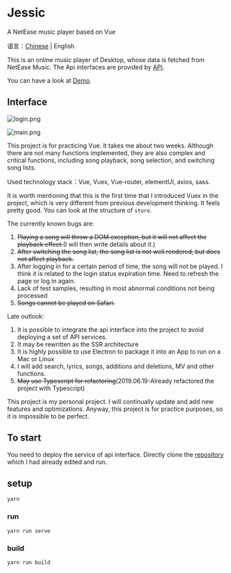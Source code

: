 # Jessic

A NetEase music player based on Vue

语言：[Chinese](README.md) | English

This is an online music player of Desktop, whose data is fetched from NetEase Music. The Api interfaces are provided by [API](https://github.com/Binaryify/NeteaseCloudMusicApi).

You can have a look at [Demo](http://music.jessic.xyz).

## Interface

![login.png](https://raw.githubusercontent.com/danielhuoo/Jessic/master/login.png)

![main.png](https://raw.githubusercontent.com/danielhuoo/Jessic/master/main.png)

This project is for practicing Vue. It takes me about two weeks. Although there are not many functions implemented, they are also complex and critical functions, including song playback, song selection, and switching song lists.

Used technology stack：Vue, Vuex, Vue-router, elementUI, axios, sass.

It is worth mentioning that this is the first time that I introduced Vuex in the project, which is very different from previous development thinking. It feels pretty good. You can look at the structure of `store`.

The currently known bugs are:

1. ~~Playing a song will throw a DOM exception, but it will not affect the playback effect.~~(I will then write details about it.)
2. ~~After switching the song list, the song list is not well rendered, but does not affect playback.~~
3. After logging in for a certain period of time, the song will not be played. I think it is related to the login status expiration time. Need to refresh the page or log in again.
4. Lack of test samples, resulting in most abnormal conditions not being processed
5. ~~Songs cannot be played on Safari.~~

Late outlook:
1. It is possible to integrate the api interface into the project to avoid deploying a set of API services.
2. It may be rewritten as the SSR architecture
3. It is highly possible to use Electron to package it into an App to run on a Mac or Linux
4. I will add search, lyrics, songs, additions and deletions, MV and other functions.
5. ~~May use Typescript for refactoring~~(2019.06.19-Already refactored the project with Typescript)

This project is my personal project. I will continually update and add new features and optimizations.
Anyway, this project is for practice purposes, so it is impossible to be perfect. 

## To start
You need to deploy the service of api interface.
Directly clone the [repository](https://github.com/danielhuoo/NeteaseCloudMusicApi) which I had already edited and run.

## setup
```
yarn
```

### run
```
yarn run serve
```

### build
```
yarn run build
```